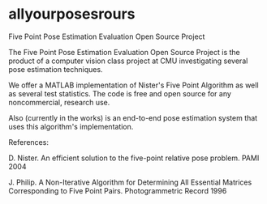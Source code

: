 # allyourposesrours
Five Point Pose Estimation Evaluation Open Source Project

The Five Point Pose Estimation Evaluation Open Source Project is the product of a computer vision class project at CMU investigating several pose estimation techniques.

We offer a MATLAB implementation of Nister's Five Point Algorithm as well as several test statistics. The code is free and open source for any noncommercial, research use.

Also (currently in the works) is an end-to-end pose estimation system that uses this algorithm's implementation.

References:

D. Nister. An efficient solution to the five-point relative pose problem. PAMI 2004

J. Philip. A Non-Iterative Algorithm for Determining All Essential Matrices Corresponding to Five Point Pairs. Photogrammetric Record 1996
